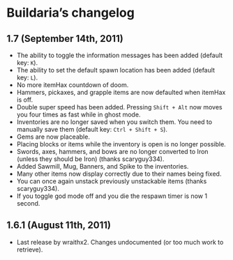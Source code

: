 Buildaria’s changelog
===================

1.7 (September 14th, 2011)
-------------------------------------------------
* The ability to toggle the information messages has been added (default key: `K`).
* The ability to set the default spawn location has been added (default key: `L`).
* No more itemHax countdown of doom.
* Hammers, pickaxes, and grapple items are now defaulted when itemHax is off.
* Double super speed has been added. Pressing `Shift + Alt` now moves you four times as fast while in ghost mode.
* Inventories are no longer saved when you switch them. You need to manually save them (default key: `Ctrl + Shift + S`).
* Gems are now placeable.
* Placing blocks or items while the inventory is open is no longer possible.
* Swords, axes, hammers, and bows are no longer converted to Iron (unless they should be Iron) (thanks scaryguy334).
* Added Sawmill, Mug, Banners, and Spike to the inventories.
* Many other items now display correctly due to their names being fixed.
* You can once again unstack previously unstackable items (thanks scaryguy334).
* If you toggle god mode off and you die the respawn timer is now 1 second.

1.6.1 (August 11th, 2011)
-------------------------------------------------
* Last release by wraithx2. Changes undocumented (or too much work to retrieve).